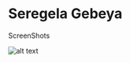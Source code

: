 # Seregela Gebeya
ScreenShots

![alt text]([http://url/to/img.png](https://github.com/dagiabea/seregela/blob/main/1.png))
